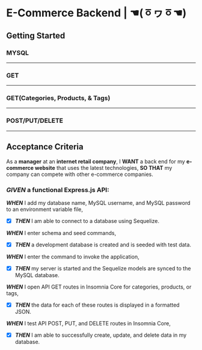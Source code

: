 # E-Commerce Backend | ☚(ㆆヮㆆ☚)

## Getting Started
### MYSQL

----
### GET

----
### GET(Categories, Products, & Tags)

----
### POST/PUT/DELETE

----
## Acceptance Criteria
As a __manager__ at an __internet retail company__,
I __WANT__ a back end for my __e-commerce website__ that uses the latest technologies,
__SO THAT__ my company can compete with other e-commerce companies.

### *GIVEN* a functional Express.js API:

***WHEN*** I add my database name, MySQL username, and MySQL password to an environment variable file,
- [x] ***THEN*** I am able to connect to a database using Sequelize.

***WHEN*** I enter schema and seed commands,
- [x] ***THEN*** a development database is created and is seeded with test data.

***WHEN*** I enter the command to invoke the application,
- [x] ***THEN*** my server is started and the Sequelize models are synced to the MySQL database.

***WHEN*** I open API GET routes in Insomnia Core for categories, products, or tags,
- [x] ***THEN*** the data for each of these routes is displayed in a formatted JSON.

***WHEN*** I test API POST, PUT, and DELETE routes in Insomnia Core,
- [x] ***THEN*** I am able to successfully create, update, and delete data in my database.